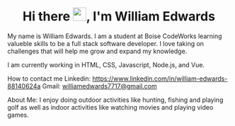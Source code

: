 <h1 align="center"> Hi there <img width="30px" src="https://em-content.zobj.net/source/microsoft-teams/337/waving-hand_1f44b.png">, I'm William Edwards </h1>

My name is William Edwards. I am a student at Boise CodeWorks learning valueble skills to be a full stack software developer. I love taking on challenges that will help me grow and expand my knowledge.

I am currently working in HTML, CSS, Javascript, Node.js, and Vue.

How to contact me
Linkedin: https://www.linkedin.com/in/william-edwards-88140624a Gmail: williamedwards7717@gmail.com

About Me:
I enjoy doing outdoor activities like hunting, fishing and playing golf as well as indoor activities like watching movies and playing video games.

<!--
**uwilledw/uwilledw** is a ✨ _special_ ✨ repository because its `README.md` (this file) appears on your GitHub profile.

Here are some ideas to get you started:

- 🔭 I’m currently working on ...
- 🌱 I’m currently learning ...
- 👯 I’m looking to collaborate on ...
- 🤔 I’m looking for help with ...
- 💬 Ask me about ...
- 📫 How to reach me: ...
- 😄 Pronouns: ...
- ⚡ Fun fact: ...
-->
